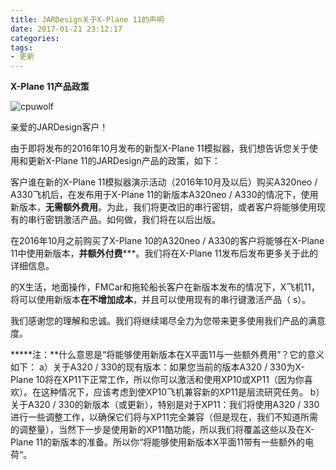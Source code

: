 ```yaml
---
title: JARDesign关于X-Plane 11的声明
date: 2017-01-21 23:12:17
categories:
tags:
- 更新
---
```


**X-Plane 11产品政策**

![cpuwolf](/images/data/attachment/201701/26/145749jheoumqaekj5mme1.jpg)


亲爱的JARDesign客户！

由于即将发布的2016年10月发布的新型X-Plane 11模拟器，我们想告诉您关于使用和更新X-Plane 11的JARDesign产品的政策，如下：

客户谁在新的X-Plane 11模拟器演示活动（2016年10月及以后）购买A320neo / A330飞机后，在发布用于X-Plane 11的新版本A320neo / A330的情况下，使用新版本，**无需额外费用**。为此，我们将更改旧的串行密钥，或者客户将能够使用现有的串行密钥激活产品。如何做，我们将在以后出版。

在2016年10月之前购买了X-Plane 10的A320neo / A330的客户将能够在X-Plane 11中使用新版本，**并额外付费*****。我们将在X-Plane 11发布后发布更多关于此的详细信息。

的X生活，地面操作，FMCar和拖轮船长客户在新版本发布的情况下，X飞机11，将可以使用新版本**在不增加成本**，并且可以使用现有的串行键激活产品（ s）。

我们感谢您的理解和忠诚。我们将继续竭尽全力为您带来更多使用我们产品的满意度。

*****注：**什么意思是“将能够使用新版本在X平面11与一些额外费用”？它的意义如下：
a）关于A320 / 330的现有版本：如果您当前的版本A320 / 330为X-Plane 10将在XP11下正常工作，所以你可以激活和使用XP10或XP11（因为你喜欢）。在这种情况下，应该考虑到使XP10飞机兼容新的XP11是层流研究任务。
b）关于A320 / 330的新版本（或更新），特别是对于XP11：我们将使用A320 / 330进行一些调整工作，以确保它们将与XP11完全兼容（但是现在，我们不知道所需的调整量），当然下一步是使用新的XP11酷功能，所以我们将覆盖这些以及在X-Plane 11的新版本的准备。所以你“将能够使用新版本X平面11带有一些额外的电荷“。
